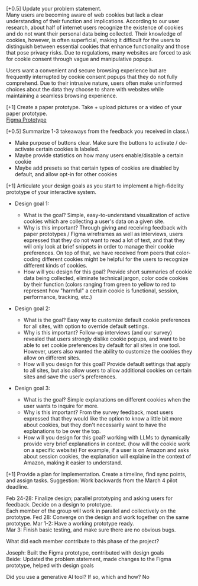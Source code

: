 [+0.5] Update your problem statement.\
Many users are becoming aware of web cookies but lack a clear understanding of their function and implications. According to our user research, about half of internet users recognize the existence of cookies and do not want their personal data being collected. Their knowledge of cookies, however, is often superficial, making it difficult for the users to distinguish between essential cookies that enhance functionality and those that pose privacy risks. Due to regulations, many websites are forced to ask for cookie consent through vague and manipulative popups.

Users want a convenient and secure browsing experience but are frequently interrupted by cookie consent popups that they do not fully comprehend. Due to their intrusive nature, users often make uninformed choices about the data they choose to share with websites while maintaining a seamless browsing experience. 

[+1] Create a paper prototype. Take + upload pictures or a video of your paper prototype.\
[Figma Prototype](https://www.figma.com/proto/kGQS7KU01GcNaxs7sVkj7t/CS-239-Figma-Wireframe?node-id=107-768&t=X1BBUhslb7RLZC3o-1&show-proto-sidebar=1&starting-point-node-id=107%3A768)

[+0.5] Summarize 1-3 takeaways from the feedback you received in class.\
- Make purpose of buttons clear. Make sure the buttons to activate / de-activate certain cookies is labeled.
- Maybe provide statistics on how many users enable/disable a certain cookie
- Maybe add presets so that certain types of cookies are disabled by default, and allow opt-in for other cookies
  
[+1] Articulate your design goals as you start to implement a high-fidelity prototype of your interactive system.

- Design goal 1:
  - What is the goal? Simple, easy-to-understand visualization of active cookies which are collecting a user's data on a given site.
  - Why is this important? Through giving and receiving feedback with paper prototypes / Figma wireframes as well as interviews, users expressed that they do not want to read a lot of text, and that they will only look at brief snippets in order to manage their cookie preferences. On top of that, we have received from peers that color-coding different cookies might be helpful for the users to recognize different kinds of cookies. 
  - How will you design for this goal? Provide short summaries of cookie data being collected, eliminate technical jargon, color code cookies by their function (colors ranging from green to yellow to red to represent how "harmful" a certain cookie is functional, session, performance, tracking, etc.)
 
- Design goal 2:
  - What is the goal? Easy way to customize default cookie preferences for all sites, with option to override default settings.
  - Why is this important? Follow-up interviews (and our survey) revealed that users strongly dislike cookie popups, and want to be able to set cookie preferences by default for all sites in one tool. However, users also wanted the ability to customize the cookies they allow on different sites.
  - How will you design for this goal? Provide default settings that apply to all sites, but also allow users to allow additional cookies on certain sites and save the user's preferences.
 
- Design goal 3:
  - What is the goal? Simple explanations on different cookies when the user wants to inquire for more.
  - Why is this important? From the survey feedback, most users expressed that they would like the option to know a little bit more about cookies, but they don't necessarily want to have the explanations to be over the top. 
  - How will you design for this goal? working with LLMs to dynamically provide very brief explanations in context. (how will the cookie work on a specific website) For example, if a user is on Amazon and asks about session cookies, the explanation will explaine in the context of Amazon, making it easier to understand. 


[+1] Provide a plan for implementation. Create a timeline, find sync points, and assign tasks. Suggestion: Work backwards from the March 4 pilot deadline.

Feb 24-28: Finalize design; parallel prototyping and asking users for feedback. Decide on a design to prototype.\
        Each member of the group will work in parallel and collectively on the prototype. 
Fed 28: Converge on the design and work together on the same prototype.
Mar 1-2: Have a working prototype ready.\
Mar 3: Finish basic testing, and make sure there are no obvious bugs.

What did each member contribute to this phase of the project?

Joseph: Built the Figma prototype, contributed with design goals\
Beide: Updated the problem statement, made changes to the Figma prototype, helped with design goals

Did you use a generative AI tool? If so, which and how?
No
